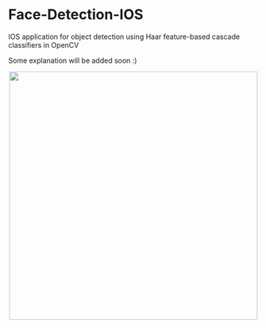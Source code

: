 # Face-Detection-IOS
IOS application for object detection using Haar feature-based cascade classifiers in OpenCV

Some explanation will be added soon :)

<p align="center">
  <img src="https://github.com/SubhiH/Face-Detection-IOS/blob/master/screenshots/demo2.jpg" width="500"/>
</p>
